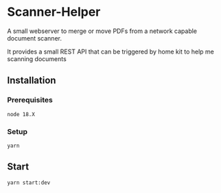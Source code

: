# Scanner-Helper

A small webserver to merge or move PDFs from a network capable document scanner.

It provides a small REST API that can be triggered by home kit to help me scanning documents

## Installation

### Prerequisites

    node 18.X

### Setup

    yarn

## Start

    yarn start:dev
